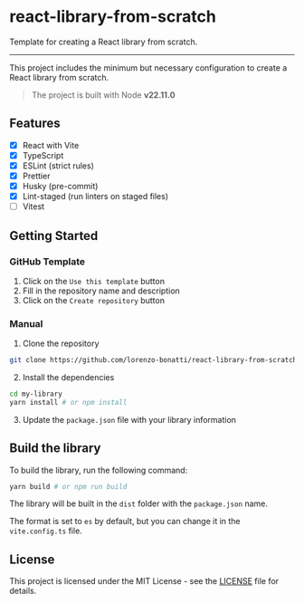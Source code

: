 # react-library-from-scratch

Template for creating a React library from scratch.

---

This project includes the minimum but necessary configuration to create a React library from scratch.

> The project is built with Node **v22.11.0**

## Features

- [x] React with Vite
- [x] TypeScript
- [x] ESLint (strict rules)
- [x] Prettier
- [x] Husky (pre-commit)
- [x] Lint-staged (run linters on staged files)
- [ ] Vitest

## Getting Started

### GitHub Template

1. Click on the `Use this template` button
2. Fill in the repository name and description
3. Click on the `Create repository` button

### Manual

1. Clone the repository

```zsh
git clone https://github.com/lorenzo-bonatti/react-library-from-scratch.git my-library
```

2. Install the dependencies

```zsh
cd my-library
yarn install # or npm install
```

3. Update the `package.json` file with your library information

## Build the library

To build the library, run the following command:

```zsh
yarn build # or npm run build
```

The library will be built in the `dist` folder with the `package.json` name.

The format is set to `es` by default, but you can change it in the `vite.config.ts` file.

## License

This project is licensed under the MIT License - see the [LICENSE](LICENSE) file for details.
